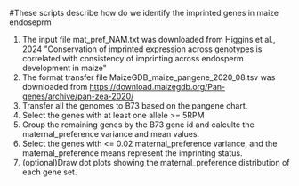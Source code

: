 #These scripts describe how do we identify the imprinted genes in maize endoseprm

1. The input file mat_pref_NAM.txt was downloaded from Higgins et al., 2024 "Conservation of imprinted expression across genotypes is correlated with consistency of imprinting across endosperm development in maize"
2. The format transfer file MaizeGDB_maize_pangene_2020_08.tsv was downloaded from https://download.maizegdb.org/Pan-genes/archive/pan-zea-2020/
3. Transfer all the genomes to B73 based on the pangene chart.
4. Select the genes with at least one allele >= 5RPM
5. Group the remaining genes by the B73 gene id and calculte the maternal_preference variance and mean values.
6. Select the genes with <= 0.02 maternal_preference variance, and the maternal_preference means represent the imprinting status.
7. (optional)Draw dot plots showing the maternal_preference distribution of each gene set.
